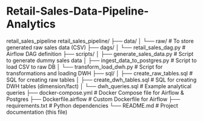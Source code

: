 # Retail-Sales-Data-Pipeline-Analytics
retail_sales_pipeline
retail_sales_pipeline/
├── data/
│   └── raw/             # To store generated raw sales data (CSV)
├── dags/
│   └── retail_sales_dag.py # Airflow DAG definition
├── scripts/
│   ├── generate_sales_data.py # Script to generate dummy sales data
│   ├── ingest_data_to_postgres.py # Script to load CSV to raw DB
│   └── transform_load_dwh.py  # Script for transformations and loading DWH
├── sql/
│   ├── create_raw_tables.sql # SQL for creating raw tables
│   ├── create_dwh_tables.sql # SQL for creating DWH tables (dimension/fact)
│   └── dwh_queries.sql     # Example analytical queries
├── docker-compose.yml       # Docker Compose file for Airflow & Postgres
├── Dockerfile.airflow       # Custom Dockerfile for Airflow
├── requirements.txt         # Python dependencies
└── README.md                # Project documentation (this file)
